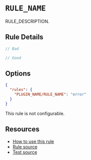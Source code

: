 # `RULE_NAME`

RULE_DESCRIPTION.

## Rule Details

```ts
// Bad

// Good
```

## Options

```json
{
  "rules": {
    "PLUGIN_NAME/RULE_NAME": "error"
  }
}
```

This rule is not configurable.

## Resources

- [How to use this rule](https://complete-ts.github.io/eslint-plugin-complete)
- [Rule source](https://github.com/complete-ts/complete/blob/main/packages/eslint-plugin-complete/src/rules/RULE_NAME.ts)
- [Test source](https://github.com/complete-ts/complete/blob/main/packages/eslint-plugin-complete/tests/rules/RULE_NAME.test.ts)
